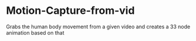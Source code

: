 # Motion-Capture-from-vid
Grabs the human body  movement from a given video and creates a 33 node animation based on that 
